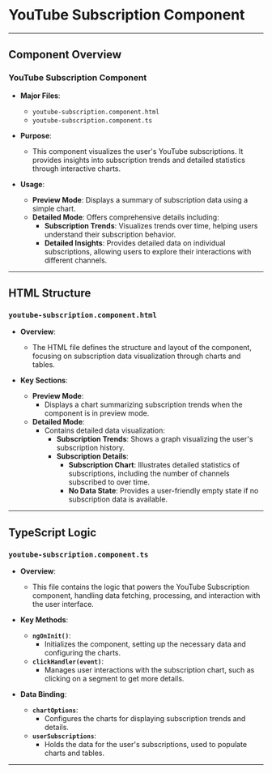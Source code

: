 # **YouTube Subscription Component**

---

## **Component Overview**

### **YouTube Subscription Component**

- **Major Files**:
  - `youtube-subscription.component.html`
  - `youtube-subscription.component.ts`

- **Purpose**: 
  - This component visualizes the user's YouTube subscriptions. It provides insights into subscription trends and detailed statistics through interactive charts.

- **Usage**:
  - **Preview Mode**: Displays a summary of subscription data using a simple chart.
  - **Detailed Mode**: Offers comprehensive details including:
    - **Subscription Trends**: Visualizes trends over time, helping users understand their subscription behavior.
    - **Detailed Insights**: Provides detailed data on individual subscriptions, allowing users to explore their interactions with different channels.

---

## **HTML Structure**

### **`youtube-subscription.component.html`**

- **Overview**: 
  - The HTML file defines the structure and layout of the component, focusing on subscription data visualization through charts and tables.

- **Key Sections**:
  - **Preview Mode**: 
    - Displays a chart summarizing subscription trends when the component is in preview mode.
  - **Detailed Mode**: 
    - Contains detailed data visualization:
      - **Subscription Trends**: Shows a graph visualizing the user's subscription history.
      - **Subscription Details**:
        - **Subscription Chart**: Illustrates detailed statistics of subscriptions, including the number of channels subscribed to over time.
        - **No Data State**: Provides a user-friendly empty state if no subscription data is available.

---

## **TypeScript Logic**

### **`youtube-subscription.component.ts`**

- **Overview**: 
  - This file contains the logic that powers the YouTube Subscription component, handling data fetching, processing, and interaction with the user interface.

- **Key Methods**:
  - **`ngOnInit()`**: 
    - Initializes the component, setting up the necessary data and configuring the charts.
  - **`clickHandler(event)`**: 
    - Manages user interactions with the subscription chart, such as clicking on a segment to get more details.

- **Data Binding**:
  - **`chartOptions`**: 
    - Configures the charts for displaying subscription trends and details.
  - **`userSubscriptions`**: 
    - Holds the data for the user's subscriptions, used to populate charts and tables.

---

